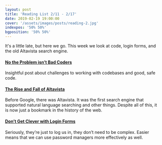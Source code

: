 ```yaml
---
layout: post
title: 'Reading List 2/11 - 2/17'
date: 2019-02-19 19:00:00
cover: '/assets/images/posts/reading-2.jpg'
indexpos: '50% 50%'
bgposition: '50% 50%'
---
```


It's a little late, but here we go. This week we look at code, login forms, and the old Altavista search engine.

#### [No the Problem isn’t Bad Coders](https://medium.com/@sgrif/no-the-problem-isnt-bad-coders-ed4347810270)

Insightful post about challenges to working with codebases and good, safe code.

#### [The Rise and Fall of Altavista](https://digital.com/about/altavista/)

Before Google, there was Altavista. It was the first search engine that supported natural language searching and other things. Despite all of this, it is now just a bookmark in the history of the web.

#### [Don’t Get Clever with Login Forms](http://bradfrost.com/blog/post/dont-get-clever-with-login-forms/)

Seriously, they’re just to log us in, they don’t need to be complex. Easier means that we can use password managers more effectively as well.
